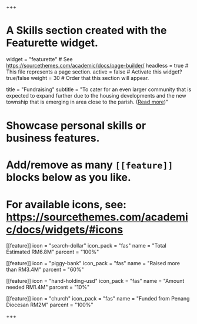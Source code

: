 +++
# A Skills section created with the Featurette widget.
widget = "featurette"  # See https://sourcethemes.com/academic/docs/page-builder/
headless = true  # This file represents a page section.
active = false  # Activate this widget? true/false
weight = 30  # Order that this section will appear.

title = "Fundraising"
subtitle = "To cater for an even larger community that is expected to expand further due to the housing developments and the new township that is emerging in area close to the parish. ([Read more](project/fundraising-for-new-church))"

# Showcase personal skills or business features.
#
# Add/remove as many `[[feature]]` blocks below as you like.
#
# For available icons, see: https://sourcethemes.com/academic/docs/widgets/#icons

[[feature]]
  icon = "search-dollar"
  icon_pack = "fas"
  name = "Total Estimated RM6.8M"
  parcent = "100%"

[[feature]]
  icon = "piggy-bank"
  icon_pack = "fas"
  name = "Raised more than RM3.4M"
  parcent = "60%"  

[[feature]]
  icon = "hand-holding-usd"
  icon_pack = "fas"
  name = "Amount needed RM1.4M"
  parcent = "10%"

[[feature]]
  icon = "church"
  icon_pack = "fas"
  name = "Funded from Penang Diocesan RM2M"
  parcent = "100%"

+++
